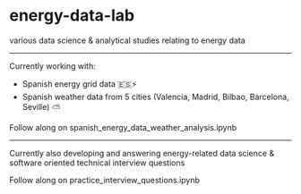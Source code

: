 # energy-data-lab
various data science &amp; analytical studies relating to energy data

____ 

Currently working with:
- Spanish energy grid data 🇪🇸⚡️
- Spanish weather data from 5 cities (Valencia, Madrid, Bilbao, Barcelona, Seville) ⛅️

Follow along on spanish_energy_data_weather_analysis.ipynb

____ 

Currently also developing and answering energy-related data science & software oriented technical interview questions

Follow along on practice_interview_questions.ipynb
